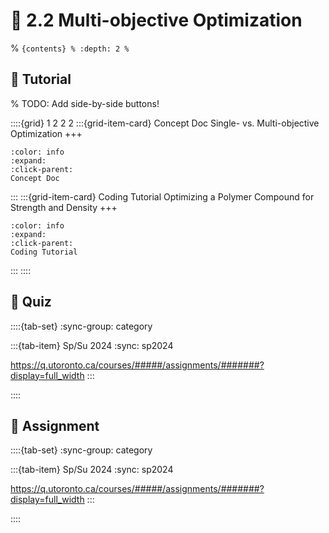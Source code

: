 # 🧩 2.2 Multi-objective Optimization

% ```{contents}
% :depth: 2
% ```

## 🔰 Tutorial

% TODO: Add side-by-side buttons!

::::{grid} 1 2 2 2
:::{grid-item-card} Concept Doc
Single- vs. Multi-objective Optimization
+++
```{button-link} https://honegumi.readthedocs.io/en/latest/curriculum/concepts/sobo-vs-mobo/sobo-vs-mobo.html
:color: info
:expand:
:click-parent:
Concept Doc
```
:::
:::{grid-item-card} Coding Tutorial
Optimizing a Polymer Compound for Strength and Density
+++
```{button-link} https://honegumi.readthedocs.io/en/latest/curriculum/tutorials/mobo/mobo-tutorial.html
:color: info
:expand:
:click-parent:
Coding Tutorial
```
:::
::::

## 🚀 Quiz

::::{tab-set}
:sync-group: category

:::{tab-item} Sp/Su 2024
:sync: sp2024

https://q.utoronto.ca/courses/#####/assignments/#######?display=full_width
:::

::::

## 📄 Assignment

::::{tab-set}
:sync-group: category

:::{tab-item} Sp/Su 2024
:sync: sp2024

https://q.utoronto.ca/courses/#####/assignments/#######?display=full_width
:::

::::
